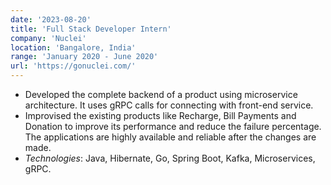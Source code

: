```yaml
---
date: '2023-08-20'
title: 'Full Stack Developer Intern'
company: 'Nuclei'
location: 'Bangalore, India'
range: 'January 2020 - June 2020'
url: 'https://gonuclei.com/'
---
```


- Developed the complete backend of a product using microservice architecture. It uses gRPC calls for connecting with front-end service.
- Improvised the existing products like Recharge, Bill Payments and Donation to improve its performance and reduce the failure percentage. The applications are highly available and reliable after the changes are made.
- _Technologies_: Java, Hibernate, Go, Spring Boot, Kafka, Microservices, gRPC.
